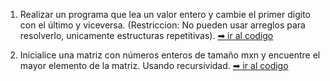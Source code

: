 1.  Realizar un programa que lea un valor entero y cambie el primer digito con el último y viceversa. (Restriccion: No pueden usar arreglos para resolverlo, unicamente estructuras repetitivas). [➡ ir al codigo](https://github.com/iamcarlosmunoz/estructura-de-datos-no-lineales/blob/main/examenes/primero/Ejercicio_01.java)

2.  Inicialice una matriz con números enteros de tamaño mxn y encuentre el mayor elemento de la matriz. Usando recursividad. [➡ ir al codigo](https://github.com/iamcarlosmunoz/estructura-de-datos-no-lineales/blob/main/examenes/primero/Ejercicio_02.java)
